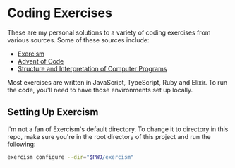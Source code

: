 # Coding Exercises

These are my personal solutions to a variety of coding exercises from various sources. Some of these
sources include:

* [Exercism](https://exercism.io/my/tracks)
* [Advent of Code](https://adventofcode.com/)
* [Structure and Interpretation of Computer Programs](https://amzn.com/0262510871)

Most exercises are written in JavaScript, TypeScript, Ruby and Elixir. To run the code, you'll need to have
those environments set up locally.

## Setting Up Exercism

I'm not a fan of Exercism's default directory. To change it to directory in this repo,
make sure you're in the root directory of this project and run the following:

``` sh
exercism configure --dir="$PWD/exercism"
```
